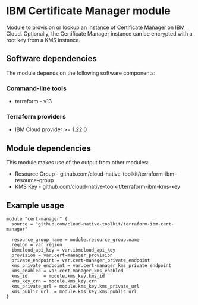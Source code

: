 # IBM Certificate Manager module

Module to provision or lookup an instance of Certificate Manager on IBM Cloud. Optionally, the Certificate Manager instance can be encrypted with a root key from a KMS instance.

## Software dependencies

The module depends on the following software components:

### Command-line tools

- terraform - v13

### Terraform providers

- IBM Cloud provider >= 1.22.0

## Module dependencies

This module makes use of the output from other modules:

- Resource Group - github.com/cloud-native-toolkit/terraform-ibm-resource-group
- KMS Key - github.com/cloud-native-toolkit/terraform-ibm-kms-key

## Example usage

```hcl-terraform
module "cert-manager" {
  source = "github.com/cloud-native-toolkit/terraform-ibm-cert-manager"

  resource_group_name = module.resource_group.name
  region = var.region
  ibmcloud_api_key = var.ibmcloud_api_key
  provision = var.cert-manager_provision
  private_endpoint = var.cert-manager_private_endpoint
  kms_private_endpoint = var.cert-manager_kms_private_endpoint
  kms_enabled = var.cert-manager_kms_enabled
  kms_id      = module.kms_key.kms_id
  kms_key_crn = module.kms_key.crn
  kms_private_url = module.kms_key.kms_private_url
  kms_public_url  = module.kms_key.kms_public_url
}
```

